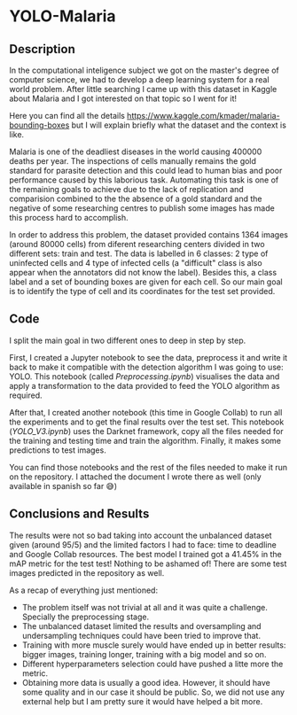 # YOLO-Malaria

## Description

In the computational inteligence subject we got on the master's degree of computer science, we had to develop a deep learning system for a real world problem. After little searching I came up with this dataset in Kaggle about Malaria and I got interested on that topic so I went for it!

Here you can find all the details https://www.kaggle.com/kmader/malaria-bounding-boxes but I will explain briefly what the dataset and the context is like.

Malaria is one of the deadliest diseases in the world causing 400000 deaths per year. The inspections of cells manually remains the gold standard for parasite detection and this could lead to human bias and poor performance caused by this laborious task. Automating this task is one of the remaining goals to achieve due to the lack of replication and comparision combined to the the absence of a gold standard and the negative of some researching centres to publish some images has made this process hard to accomplish.

In order to address this problem, the dataset provided contains 1364 images (around 80000 cells) from diferent researching centers divided in two different sets: train and test. The data is labelled in 6 classes: 2 type of uninfected cells and 4 type of infected cells (a "difficult" class is also appear when the annotators did not know the label). Besides this, a class label and a set of bounding boxes are given for each cell. So our main goal is to identify the type of cell and its coordinates for the test set provided.


## Code

I split the main goal in two different ones to deep in step by step.

First, I created a Jupyter notebook to see the data, preprocess it and write it back to make it compatible with the detection algorithm I was going to use: YOLO.
This notebook (called _Preprocessing.ipynb_) visualises the data and apply a transformation to the data provided to feed the YOLO algorithm as required.

After that, I created another notebook (this time in Google Collab) to run all the experiments and to get the final results over the test set. This notebook (_YOLO_V3.ipynb_) uses the Darknet framework, copy all the files needed for the training and testing time and train the algorithm. Finally, it makes some predictions to test images.

You can find those notebooks and the rest of the files needed to make it run on the repository. I attached the document I wrote there as well (only available in spanish so far 😅)


## Conclusions and Results

The results were not so bad taking into account the unbalanced dataset given (around 95/5) and the limited factors I had to face: time to deadline and Google Collab resources. The best model I trained got a 41.45% in the mAP metric for the test test! Nothing to be ashamed of! There are some test images predicted in the repository as well.

As a recap of everything just mentioned:
+ The problem itself was not trivial at all and it was quite a challenge. Specially the preprocessing stage.
+ The unbalanced dataset limited the results and oversampling and undersampling techniques could have been tried to improve that.
+ Training with more muscle surely would have ended up in better results: bigger images, training longer, training with a big model and so on.
+ Different hyperparameters selection could have pushed a litte more the metric.
+ Obtaining more data is usually a good idea. However, it should have some quality and in our case it should be public. So, we did not use any external help but I am pretty sure it would have helped a bit more.
